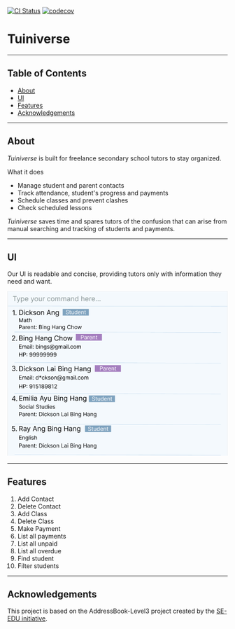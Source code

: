 [![CI Status](https://github.com/se-edu/addressbook-level3/workflows/Java%20CI/badge.svg)](https://github.com/se-edu/addressbook-level3/actions)
[![codecov](https://codecov.io/github/AY2526S1-CS2103T-W08-2/tp/graph/badge.svg?token=A35KPO3UXB)](https://codecov.io/github/AY2526S1-CS2103T-W08-2/tp)

# Tuiniverse

---

## Table of Contents

- [About](#about)
- [UI](#ui)
- [Features](#features)
- [Acknowledgements](#acknowledgements)

---

## About
*Tuiniverse* is built for freelance secondary school tutors to stay organized.

What it does
- Manage student and parent contacts
- Track attendance, student's progress and payments
- Schedule classes and prevent clashes
- Check scheduled lessons

*Tuiniverse* saves time and spares tutors of the confusion that can arise from manual searching and tracking of students and payments.

---

## UI

Our UI is readable and concise, providing tutors only with information they need and want.

![Ui](docs/images/Ui.png)

---

## Features
1. Add Contact
2. Delete Contact
3. Add Class
4. Delete Class
5. Make Payment
6. List all payments
7. List all unpaid
8. List all overdue
9. Find student
10. Filter students

---

## Acknowledgements
This project is based on the AddressBook-Level3 project created by the [SE-EDU initiative](https://se-education.org).
